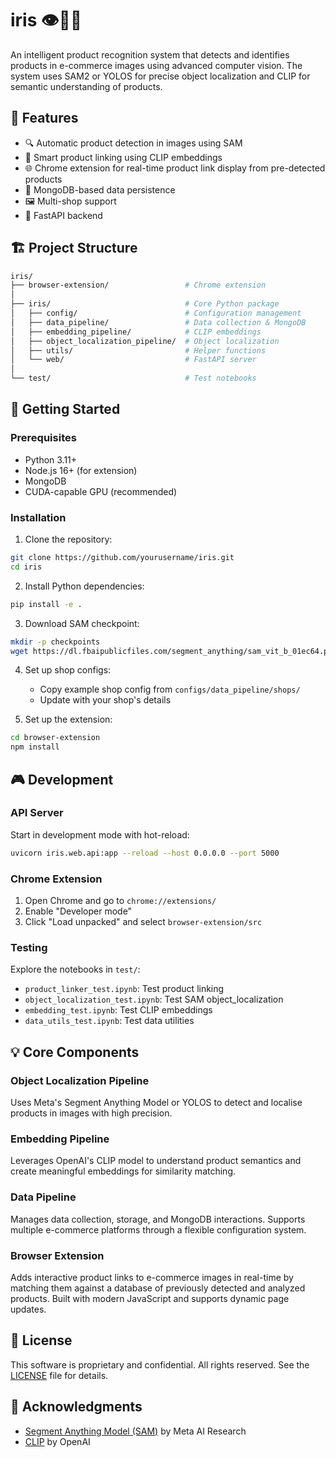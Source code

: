 # iris 👁️🌈🧠

An intelligent product recognition system that detects and identifies products in e-commerce images using advanced computer vision. The system uses SAM2 or YOLOS for precise object localization and CLIP for semantic understanding of products.

## 🌟 Features

- 🔍 Automatic product detection in images using SAM
- 🎯 Smart product linking using CLIP embeddings
- 🌐 Chrome extension for real-time product link display from pre-detected products
- 💾 MongoDB-based data persistence
- 🖼️ Multi-shop support
- 🚀 FastAPI backend

## 🏗️ Project Structure

```bash
iris/
├── browser-extension/                 # Chrome extension
│
├── iris/                              # Core Python package
│   ├── config/                        # Configuration management
│   ├── data_pipeline/                 # Data collection & MongoDB
│   ├── embedding_pipeline/            # CLIP embeddings
│   ├── object_localization_pipeline/  # Object localization
│   ├── utils/                         # Helper functions
│   └── web/                           # FastAPI server
│
└── test/                              # Test notebooks
```

## 🚀 Getting Started

### Prerequisites

- Python 3.11+
- Node.js 16+ (for extension)
- MongoDB
- CUDA-capable GPU (recommended)

### Installation

1. Clone the repository:
```bash
git clone https://github.com/yourusername/iris.git
cd iris
```

2. Install Python dependencies:
```bash
pip install -e .
```

3. Download SAM checkpoint:
```bash
mkdir -p checkpoints
wget https://dl.fbaipublicfiles.com/segment_anything/sam_vit_b_01ec64.pth -P checkpoints/
```

4. Set up shop configs:
   - Copy example shop config from `configs/data_pipeline/shops/`
   - Update with your shop's details

5. Set up the extension:
```bash
cd browser-extension
npm install
```

## 🎮 Development

### API Server

Start in development mode with hot-reload:
```bash
uvicorn iris.web.api:app --reload --host 0.0.0.0 --port 5000
```

### Chrome Extension

1. Open Chrome and go to `chrome://extensions/`
2. Enable "Developer mode"
3. Click "Load unpacked" and select `browser-extension/src`

### Testing

Explore the notebooks in `test/`:
- `product_linker_test.ipynb`: Test product linking
- `object_localization_test.ipynb`: Test SAM object_localization
- `embedding_test.ipynb`: Test CLIP embeddings
- `data_utils_test.ipynb`: Test data utilities

## 💡 Core Components

### Object Localization Pipeline
Uses Meta's Segment Anything Model or YOLOS to detect and localise products in images with high precision.

### Embedding Pipeline
Leverages OpenAI's CLIP model to understand product semantics and create meaningful embeddings for similarity matching.

### Data Pipeline
Manages data collection, storage, and MongoDB interactions. Supports multiple e-commerce platforms through a flexible configuration system.

### Browser Extension
Adds interactive product links to e-commerce images in real-time by matching them against a database of previously detected and analyzed products. Built with modern JavaScript and supports dynamic page updates.

## 📝 License

This software is proprietary and confidential. All rights reserved. See the [LICENSE](LICENSE) file for details.

## 🙏 Acknowledgments

- [Segment Anything Model (SAM)](https://segment-anything.com/) by Meta AI Research
- [CLIP](https://openai.com/blog/clip/) by OpenAI